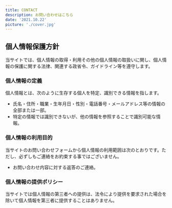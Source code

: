 ```yaml
---
title: CONTACT
description: お問い合わせはこちら
date: '2021.10.22'
picture: './cover.jpg'
---
```


## 個人情報保護方針

当サイトでは、個人情報の取得・利用その他の個人情報の取扱いに関し、個人情報の保護に関する法律、関連する政省令、ガイドライン等を遵守します。

### 個人情報の定義

個人情報とは、次のように生存する個人を特定、識別できる情報を指します。

- 氏名・住所・職業・生年月日・性別・電話番号・メールアドレス等の情報の全部または一部。
- 特定の情報では識別できないが、他の情報を参照することで識別可能な情報。

### 個人情報の利用目的

当サイトのお問い合わせフォームから個人情報の利用範囲は次のとおりです。ただし、必ずしもご連絡をお約束する事ではございません。

- お問い合わせ内容に対する返答のご連絡。

### 個人情報の提供ポリシー

当サイトでは個人情報の第三者への提供は、法令により提供を要求された場合を除いて個人情報を第三者に提供することはありません。
